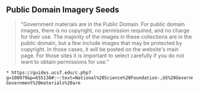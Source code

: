# 


## Public Domain Imagery Seeds
> "Government materials are in the Public Domain. For public domain images, there is no copyright, no permission required, and no charge for their use. The majority of the images in these collections are in the public domain, but a few include images that may be protected by copyright. In those cases, it will be posted on the website's main page. For those sites it is important to select carefully if you do not want to obtain permissions for use."

    * https://guides.ucsf.edu/c.php?g=100979&p=655138#:~:text=National%20Science%20Foundation-,US%20Government%20Image%20Collections,-Government%20materials%20are
